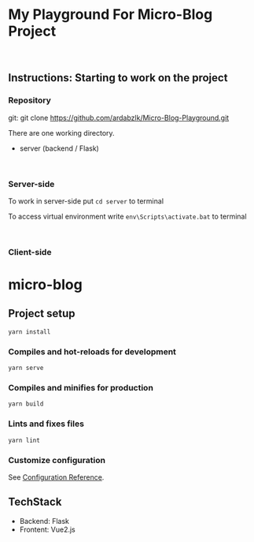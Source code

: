 # My Playground For Micro-Blog Project
<br>

## Instructions: Starting to work on the project

### Repository 

git: git clone https://github.com/ardabzlk/Micro-Blog-Playground.git

There are one working directory.

* server (backend / Flask)

<br>

### Server-side

To work in server-side put `cd server` to terminal

To access virtual environment write `env\Scripts\activate.bat` to terminal

<br>

### Client-side
# micro-blog

## Project setup
```
yarn install
```

### Compiles and hot-reloads for development
```
yarn serve
```

### Compiles and minifies for production
```
yarn build
```

### Lints and fixes files
```
yarn lint
```

### Customize configuration
See [Configuration Reference](https://cli.vuejs.org/config/).

## TechStack

* Backend: Flask
* Frontent: Vue2.js

